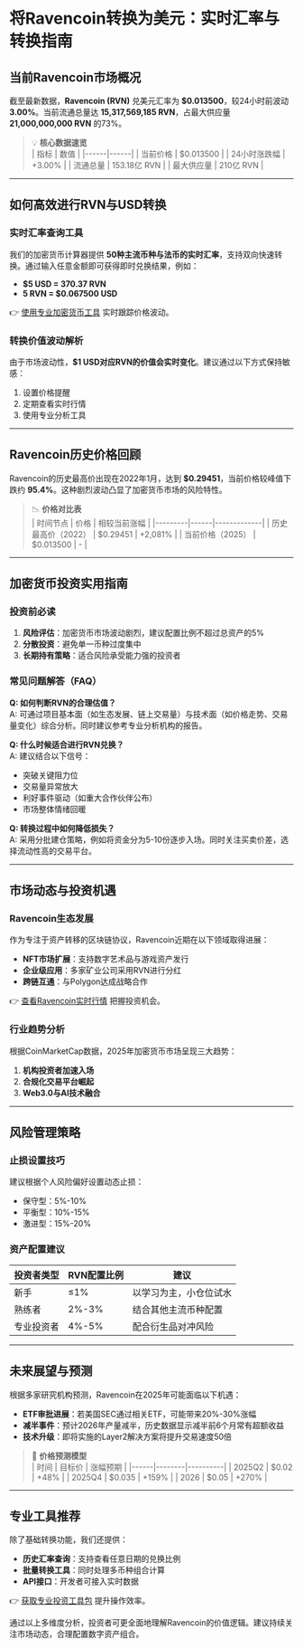# 将Ravencoin转换为美元：实时汇率与转换指南

## 当前Ravencoin市场概况
截至最新数据，**Ravencoin (RVN)** 兑美元汇率为 **$0.013500**，较24小时前波动 **3.00%**。当前流通总量达 **15,317,569,185 RVN**，占最大供应量 **21,000,000,000 RVN** 的73%。

> 💡 **核心数据速览**  
> | 指标 | 数值 |
> |------|------|
> | 当前价格 | $0.013500 |
> | 24小时涨跌幅 | +3.00% |
> | 流通总量 | 153.18亿 RVN |
> | 最大供应量 | 210亿 RVN |

---

## 如何高效进行RVN与USD转换

### 实时汇率查询工具
我们的加密货币计算器提供 **50种主流币种与法币的实时汇率**，支持双向快速转换。通过输入任意金额即可获得即时兑换结果，例如：

- **$5 USD = 370.37 RVN**
- **5 RVN = $0.067500 USD**

👉 [使用专业加密货币工具](https://bit.ly/okx_welcome) 实时跟踪价格波动。

### 转换价值波动解析
由于市场波动性，**$1 USD对应RVN的价值会实时变化**。建议通过以下方式保持敏感：
1. 设置价格提醒
2. 定期查看实时行情
3. 使用专业分析工具

---

## Ravencoin历史价格回顾
Ravencoin的历史最高价出现在2022年1月，达到 **$0.29451**，当前价格较峰值下跌约 **95.4%**。这种剧烈波动凸显了加密货币市场的风险特性。

> 📉 **价格对比表**  
> | 时间节点 | 价格 | 相较当前涨幅 |
> |---------|------|-------------|
> | 历史最高价（2022） | $0.29451 | +2,081% |
> | 当前价格（2025） | $0.013500 | - |

---

## 加密货币投资实用指南

### 投资前必读
1. **风险评估**：加密货币市场波动剧烈，建议配置比例不超过总资产的5%
2. **分散投资**：避免单一币种过度集中
3. **长期持有策略**：适合风险承受能力强的投资者

### 常见问题解答（FAQ）

**Q: 如何判断RVN的合理估值？**  
A: 可通过项目基本面（如生态发展、链上交易量）与技术面（如价格走势、交易量变化）综合分析。同时建议参考专业分析机构的报告。

**Q: 什么时候适合进行RVN兑换？**  
A: 建议结合以下信号：
- 突破关键阻力位
- 交易量异常放大
- 利好事件驱动（如重大合作伙伴公布）
- 市场整体情绪回暖

**Q: 转换过程中如何降低损失？**  
A: 采用分批建仓策略，例如将资金分为5-10份逐步入场。同时关注买卖价差，选择流动性高的交易平台。

---

## 市场动态与投资机遇

### Ravencoin生态发展
作为专注于资产转移的区块链协议，Ravencoin近期在以下领域取得进展：
- **NFT市场扩展**：支持数字艺术品与游戏资产发行
- **企业级应用**：多家矿业公司采用RVN进行分红
- **跨链互通**：与Polygon达成战略合作

👉 [查看Ravencoin实时行情](https://bit.ly/okx_welcome) 把握投资机会。

### 行业趋势分析
根据CoinMarketCap数据，2025年加密货币市场呈现三大趋势：
1. **机构投资者加速入场**
2. **合规化交易平台崛起**
3. **Web3.0与AI技术融合**

---

## 风险管理策略

### 止损设置技巧
建议根据个人风险偏好设置动态止损：
- 保守型：5%-10%
- 平衡型：10%-15%
- 激进型：15%-20%

### 资产配置建议
| 投资者类型 | RVN配置比例 | 建议 |
|------------|-------------|------|
| 新手 | ≤1% | 以学习为主，小仓位试水 |
| 熟练者 | 2%-3% | 结合其他主流币种配置 |
| 专业投资者 | 4%-5% | 配合衍生品对冲风险 |

---

## 未来展望与预测
根据多家研究机构预测，Ravencoin在2025年可能面临以下机遇：
- **ETF审批进展**：若美国SEC通过相关ETF，可能带来20%-30%涨幅
- **减半事件**：预计2026年产量减半，历史数据显示减半前6个月常有超额收益
- **技术升级**：即将实施的Layer2解决方案将提升交易速度50倍

> 🔮 **价格预测模型**  
> | 时间 | 目标价 | 涨幅预期 |
> |------|--------|----------|
> | 2025Q2 | $0.02 | +48% |
> | 2025Q4 | $0.035 | +159% |
> | 2026 | $0.05 | +270% |

---

## 专业工具推荐
除了基础转换功能，我们还提供：
- **历史汇率查询**：支持查看任意日期的兑换比例
- **批量转换工具**：同时处理多币种组合计算
- **API接口**：开发者可接入实时数据

👉 [获取专业投资工具包](https://bit.ly/okx_welcome) 提升操作效率。

通过以上多维度分析，投资者可更全面地理解Ravencoin的价值逻辑。建议持续关注市场动态，合理配置数字资产组合。